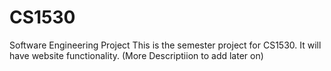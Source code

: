 # CS1530
Software Engineering Project
This is the semester project for CS1530. It will have website functionality. (More Descriptiion to add later on)
